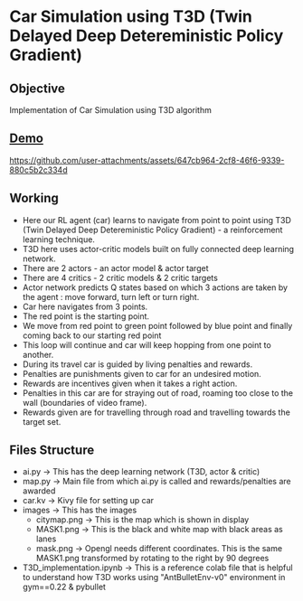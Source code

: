 # Car Simulation using T3D (Twin Delayed Deep Detereministic Policy Gradient)

## Objective
Implementation of Car Simulation using T3D algorithm

## [Demo](https://youtu.be/pOXgpQtS0tA)

https://github.com/user-attachments/assets/647cb964-2cf8-46f6-9339-880c5b2c334d


## Working

- Here our RL agent (car) learns to navigate from point to point using T3D (Twin Delayed Deep Detereministic Policy Gradient) - a reinforcement learning technique.
- T3D here uses actor-critic models built on fully connected deep learning network.
- There are 2 actors - an actor model & actor target
- There are 4 critics - 2 critic models & 2 critic targets
- Actor network predicts Q states based on which 3 actions are taken by the agent : move forward, turn left or turn right.
- Car here navigates from 3 points.
- The red point is the starting point.
- We move from red point to green point followed by blue point and finally coming back to our starting red point
- This loop will continue and car will keep hopping from one point to another.
- During its travel car is guided by living penalties and rewards.
- Penalties are punishments given to car for an undesired motion.
- Rewards are incentives given when it takes a right action.
- Penalties in this car are for straying out of road, roaming too close to the wall (boundaries of video frame).
- Rewards given are for travelling through road and travelling towards the target set.
  
## Files Structure
- ai.py -> This has the deep learning network (T3D, actor & critic)
- map.py -> Main file from which ai.py is called and rewards/penalties are awarded
- car.kv -> Kivy file for setting up car
- images -> This has the images
    - citymap.png -> This is the map which is shown in display
    - MASK1.png -> This is the black and white map with black areas as lanes
    - mask.png -> Opengl needs different coordinates. This is the same MASK1.png transformed by rotating to the right by 90 degrees
- T3D_implementation.ipynb -> This is a reference colab file that is helpful to understand how T3D works using "AntBulletEnv-v0" environment in gym==0.22 & pybullet
